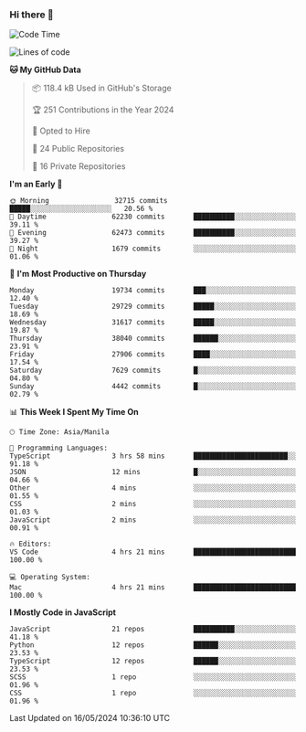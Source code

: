 ### Hi there 👋

<!--START_SECTION:waka-->
![Code Time](http://img.shields.io/badge/Code%20Time-718%20hrs%206%20mins-blue)

![Lines of code](https://img.shields.io/badge/From%20Hello%20World%20I%27ve%20Written-64.2%20million%20lines%20of%20code-blue)

**🐱 My GitHub Data** 

> 📦 118.4 kB Used in GitHub's Storage 
 > 
> 🏆 251 Contributions in the Year 2024
 > 
> 💼 Opted to Hire
 > 
> 📜 24 Public Repositories 
 > 
> 🔑 16 Private Repositories 
 > 
**I'm an Early 🐤** 

```text
🌞 Morning                32715 commits       █████░░░░░░░░░░░░░░░░░░░░   20.56 % 
🌆 Daytime                62230 commits       ██████████░░░░░░░░░░░░░░░   39.11 % 
🌃 Evening                62473 commits       ██████████░░░░░░░░░░░░░░░   39.27 % 
🌙 Night                  1679 commits        ░░░░░░░░░░░░░░░░░░░░░░░░░   01.06 % 
```
📅 **I'm Most Productive on Thursday** 

```text
Monday                   19734 commits       ███░░░░░░░░░░░░░░░░░░░░░░   12.40 % 
Tuesday                  29729 commits       █████░░░░░░░░░░░░░░░░░░░░   18.69 % 
Wednesday                31617 commits       █████░░░░░░░░░░░░░░░░░░░░   19.87 % 
Thursday                 38040 commits       ██████░░░░░░░░░░░░░░░░░░░   23.91 % 
Friday                   27906 commits       ████░░░░░░░░░░░░░░░░░░░░░   17.54 % 
Saturday                 7629 commits        █░░░░░░░░░░░░░░░░░░░░░░░░   04.80 % 
Sunday                   4442 commits        █░░░░░░░░░░░░░░░░░░░░░░░░   02.79 % 
```


📊 **This Week I Spent My Time On** 

```text
🕑︎ Time Zone: Asia/Manila

💬 Programming Languages: 
TypeScript               3 hrs 58 mins       ███████████████████████░░   91.18 % 
JSON                     12 mins             █░░░░░░░░░░░░░░░░░░░░░░░░   04.66 % 
Other                    4 mins              ░░░░░░░░░░░░░░░░░░░░░░░░░   01.55 % 
CSS                      2 mins              ░░░░░░░░░░░░░░░░░░░░░░░░░   01.03 % 
JavaScript               2 mins              ░░░░░░░░░░░░░░░░░░░░░░░░░   00.91 % 

🔥 Editors: 
VS Code                  4 hrs 21 mins       █████████████████████████   100.00 % 

💻 Operating System: 
Mac                      4 hrs 21 mins       █████████████████████████   100.00 % 
```

**I Mostly Code in JavaScript** 

```text
JavaScript               21 repos            ██████████░░░░░░░░░░░░░░░   41.18 % 
Python                   12 repos            ██████░░░░░░░░░░░░░░░░░░░   23.53 % 
TypeScript               12 repos            ██████░░░░░░░░░░░░░░░░░░░   23.53 % 
SCSS                     1 repo              ░░░░░░░░░░░░░░░░░░░░░░░░░   01.96 % 
CSS                      1 repo              ░░░░░░░░░░░░░░░░░░░░░░░░░   01.96 % 
```




 Last Updated on 16/05/2024 10:36:10 UTC
<!--END_SECTION:waka-->
